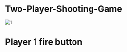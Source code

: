 # Two-Player-Shooting-Game
![1](https://user-images.githubusercontent.com/58084456/149608163-6e6b2281-500a-4fa6-ab89-819ae1d4fd2d.png)
# Player 1 fire button

